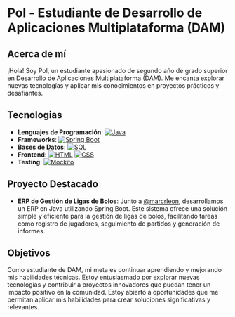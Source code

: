 # Pol - Estudiante de Desarrollo de Aplicaciones Multiplataforma (DAM)

## Acerca de mí
¡Hola! Soy Pol, un estudiante apasionado de segundo año de grado superior en Desarrollo de Aplicaciones Multiplataforma (DAM). Me encanta explorar nuevas tecnologías y aplicar mis conocimientos en proyectos prácticos y desafiantes.

## Tecnologias
- **Lenguajes de Programación**: [![Java](https://img.shields.io/badge/Java-ED8B00?style=for-the-badge&logo=java&logoColor=white)](#) 
- **Frameworks**: [![Spring Boot](https://img.shields.io/badge/Spring_Boot-6DB33F?style=for-the-badge&logo=spring&logoColor=white)](#)
- **Bases de Datos**: [![SQL](https://img.shields.io/badge/SQL-4479A1?style=for-the-badge&logo=postgresql&logoColor=white)](#)
- **Frontend**: [![HTML](https://img.shields.io/badge/HTML5-E34F26?style=for-the-badge&logo=html5&logoColor=white)](#) [![CSS](https://img.shields.io/badge/CSS3-1572B6?style=for-the-badge&logo=css3&logoColor=white)](#)
- **Testing**: [![Mockito](https://img.shields.io/badge/Mockito-DB8720?style=for-the-badge&logo=mockito&logoColor=white)](#)

## Proyecto Destacado
- **ERP de Gestión de Ligas de Bolos**: Junto a [@marcrleon](https://github.com/marcrleon), desarrollamos un ERP en Java utilizando Spring Boot. Este sistema ofrece una solución simple y eficiente para la gestión de ligas de bolos, facilitando tareas como registro de jugadores, seguimiento de partidos y generación de informes.

## Objetivos
Como estudiante de DAM, mi meta es continuar aprendiendo y mejorando mis habilidades técnicas. Estoy entusiasmado por explorar nuevas tecnologías y contribuir a proyectos innovadores que puedan tener un impacto positivo en la comunidad. Estoy abierto a oportunidades que me permitan aplicar mis habilidades para crear soluciones significativas y relevantes.

